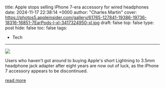 title: Apple stops selling iPhone 7-era accessory for wired headphones
date: 2024-11-17 22:38:14 +0000
author: "Charles Martin"
cover: https://photos5.appleinsider.com/gallery/61765-127841-19386-19736-18316-16851-7EarPods-l-xl-3417324950-xl.jpg
draft: false
top: false
type: post
hide: false
toc: false
tags:
  - Tech
---

![](https://photos5.appleinsider.com/gallery/61765-127841-19386-19736-18316-16851-7EarPods-l-xl-3417324950-xl.jpg)

Users who haven't got around to buying Apple's short Lightning to 3.5mm headphone jack adapter after eight years are now out of luck, as the iPhone 7 accessory appears to be discontinued.

[read more](https://appleinsider.com/articles/24/11/17/apple-drops-the-lightning-adapter-that-still-let-iphones-use-wired-headphones)
